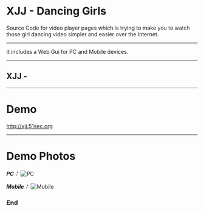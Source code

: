 # XJJ - Dancing Girls

Source Code for video player pages which is trying to make you to watch those girl dancing video simpler and easier over the Internet. 

------------

It includes a Web Gui for PC and Mobile devices. 

------------

## XJJ -

------------

# Demo
<http://xjj.51sec.org>

------------

# Demo Photos

***PC：***
![PC](https://ftp.bmp.ovh/imgs/2020/06/a9ad98cf11fcf815.png "PC")

***Mobile：***
![Mobile](https://ftp.bmp.ovh/imgs/2020/06/e6b0848986829db1.jpg "Mobile")

### End
